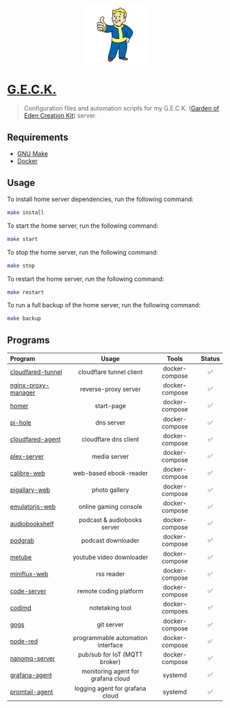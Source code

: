 <p align="center">
    <img src="./static/images/vault-boy.webp" width="150">
</p>

# [G.E.C.K.](https://fallout.fandom.com/wiki/geck)
> Configuration files and automation scripts for my G.E.C.K. ([Garden of Eden Creation Kit](https://fallout.fandom.com/wiki/geck)) server.

## Requirements

- [GNU Make](https://www.gnu.org/software/make/)
- [Docker](https://www.docker.com/#)

## Usage
To install home server dependencies, run the following command:
```bash
make install
```

To start the home server, run the following command:
```bash
make start
```

To stop the home server, run the following command:
```bash
make stop
```

To restart the home server, run the following command:
```bash
make restart
```

To run a full backup of the home server, run the following command:
```bash
make backup
```

## Programs

| Program                                                                               | Usage                              | Tools          | Status |
| :------------------------------------------------------------------------------------ | :--------------------------------: | :------------: | :----: |
| [cloudfared-tunnel](https://github.com/cloudflare/cloudflared)                        | cloudflare tunnel client           | docker-compose | ✅ |
| [nginx-proxy-manager](https://nginxproxymanager.com/)                                 | reverse-proxy server               | docker-compose | ✅ |
| [homer](https://github.com/bastienwirtz/homer)                                        | start-page                         | docker-compose | ✅ |
| [pi-hole](https://pi-hole.net/)                                                       | dns server                         | docker-compose | ✅ |
| [cloudfared-agent](https://github.com/cloudflare/cloudflared)                         | cloudflare dns client              | docker-compose | ✅ |
| [plex-server](https://hub.docker.com/r/linuxserver/plex)                              | media server                       | docker-compose | ✅ |
| [calibre-web](https://github.com/janeczku/calibre-web)                                | web-based ebook-reader             | docker-compose | ✅ |
| [pigallary-web](https://bpatrik.github.io/pigallery2/)                                | photo gallery                      | docker-compose | ✅ |
| [emulatorjs-web](https://github.com/linuxserver/emulatorjs)                           | online gaming console              | docker-compose | ✅ |
| [audiobookshelf](https://www.audiobookshelf.org/)                                     | podcast & audiobooks server        | docker-compose | ✅ |
| [podgrab](https://github.com/akhilrex/podgrab)                                        | podcast downloader                 | docker-compose | ✅ |
| [metube](https://github.com/alexta69/metube)                                          | youtube video downloader           | docker-compose | ✅ |
| [miniflux-web](https://miniflux.app/)                                                 | rss reader                         | docker-compose | ✅ |
| [code-server](https://github.com/coder/code-server)                                   | remote coding platform             | docker-compose | ✅ |
| [codimd](https://hackmd.io/c/codimd-documentation)                                    | notetaking tool                    | docker-compoes | ✅ |
| [gogs](https://gogs.io/)                                                              | git server                         | docker-compose | ✅ |
| [node-red](https://nodered.org/)                                                      | programmable automation interface  | docker-compose | ✅ |
| [nanomq-server](https://github.com/emqx/nanomq)                                       | pub/sub for IoT (MQTT broker)      | docker-compose | ✅ |
| [grafana-agent](https://github.com/grafana/agent)                                     | monitoring agent for grafana cloud | systemd        | ✅ |
| [promtail-agent](https://grafana.com/docs/loki/latest/clients/promtail/installation/) | logging agent for grafana cloud    | systemd        | ✅ |
